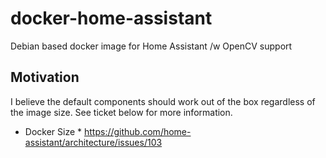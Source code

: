 # docker-home-assistant
Debian based docker image for Home Assistant /w OpenCV support


## Motivation
I believe the default components should work out of the box regardless of the image size. See ticket below for more information.

* Docker Size *
https://github.com/home-assistant/architecture/issues/103
